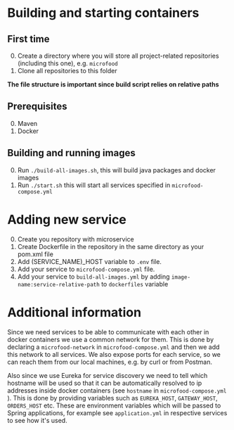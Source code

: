 # Building and starting containers
## First time
0. Create a directory where you will store all project-related repositories (including this one), e.g. `microfood`
0. Clone all repositories to this folder

**The file structure is important since build script relies on relative paths** 
## Prerequisites
0. Maven
0. Docker

##  Building and running images
0. Run `./build-all-images.sh`, this will build java packages and docker images
0. Run `./start.sh` this will start all services specified in `microfood-compose.yml`

# Adding new service
0. Create you repository with microservice
0. Create Dockerfile in the repository in the same directory as your pom.xml file
0. Add (SERVICE_NAME)_HOST variable to `.env` file. 
0. Add your service to `microfood-compose.yml` file.
0. Add your service to `build-all-images.yml` by adding `image-name:service-relative-path` to `dockerfiles` variable

# Additional information
Since we need services to be able to communicate with each other in docker containers we use a common network for them. This is done by declaring a 
`microfood-network` in `microfood-compose.yml` and then we add this network to all services. We also expose ports for each service, so we can reach them from 
our local machines, e.g. by curl or from Postman. 

Also since we use Eureka for service discovery we need to tell which hostname will be used so that it can be automatically resolved to ip addresses inside 
docker containers (see `hostname` in `microfood-compose.yml` ). This is done by providing variables such as `EUREKA_HOST`, `GATEWAY_HOST`, `ORDERS_HOST` etc. 
These are environment variables which will be passed to Spring applications, for example see `application.yml` in respective services to see how it's used.   